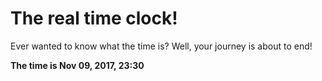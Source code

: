 # The real time clock!

Ever wanted to know what the time is? Well, your journey is about to end!

**The time is Nov 09, 2017, 23:30**